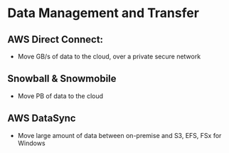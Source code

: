 # Data Management and Transfer

## AWS Direct Connect:
- Move GB/s of data to the cloud, over a private secure network

## Snowball & Snowmobile
- Move PB of data to the cloud 

## AWS DataSync
- Move large amount of data between on-premise and S3, EFS, FSx for Windows